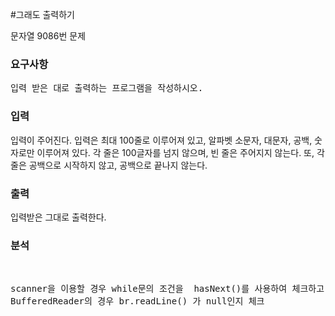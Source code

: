 #그래도 출력하기

<p>
문자열 9086번 문제
</p>

### 요구사항

<pre>
입력 받은 대로 출력하는 프로그램을 작성하시오.
</pre>


### 입력
입력이 주어진다. 입력은 최대 100줄로 이루어져 있고, 알파벳 소문자, 대문자, 공백, 숫자로만 이루어져 있다. 각 줄은 100글자를 넘지 않으며, 빈 줄은 주어지지 않는다. 또, 각 줄은 공백으로 시작하지 않고, 공백으로 끝나지 않는다.

### 출력
입력받은 그대로 출력한다.

### 분석
</br>
<pre>
scanner을 이용할 경우 while문의 조건을  hasNext()를 사용하여 체크하고 계속 출력해주면 된다.
BufferedReader의 경우 br.readLine() 가 null인지 체크 



 <pre>

